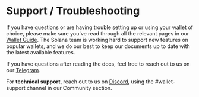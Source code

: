 # Support / Troubleshooting
If you have questions or are having trouble setting up or using your wallet
of choice, please make sure you've read through all the relevant pages in our
[Wallet Guide](README.md).  The Solana team is working hard to support new
features on popular wallets, and we do our best to keep our documents up to date
with the latest available features.

If you have questions after reading the docs, feel free to reach out to us on
our [Telegram](https://t.me/solanaio).

For **technical support**, reach out to us on
[Discord](https://discordapp.com/invite/pquxPsq), using the #wallet-support
channel in our Community section.
